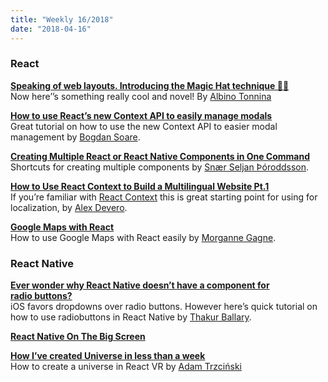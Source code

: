 ```yaml
---
title: "Weekly 16/2018"
date: "2018-04-16"
---
```


### React

**[Speaking of web layouts. Introducing the Magic Hat technique 🎩✨](https://medium.com/@albinotonnina/magic-hat-technique-408a3fa590bb)**  
Now here’’s something really cool and novel! By [Albino Tonnina](https://medium.com/u/7d787296773d)

**[How to use React’s new Context API to easily manage modals](https://medium.com/@BogdanSoare/how-to-use-reacts-new-context-api-to-easily-manage-modals-2ae45c7def81)**  
Great tutorial on how to use the new Context API to easier modal management by [Bogdan Soare](https://medium.com/u/16d47495c0c1).

**[Creating Multiple React or React Native Components in One Command](https://medium.com/@snrseljanroddsson/create-multiple-react-folder-components-in-one-command-1411cd6bd1ce)**  
Shortcuts for creating multiple components by [Snær Seljan Þóroddsson](https://medium.com/u/e12f87887006).

**[How to Use React Context to Build a Multilingual Website Pt.1](https://medium.com/@AlexDevero/how-to-use-react-context-to-build-a-multilingual-website-pt-1-b9b79a283b8)**  
If you’re familiar with [React Context](https://reactjs.org/docs/context.html) this is great starting point for using for localization, by [Alex Devero](https://medium.com/u/54e155515e1a).

**[Google Maps with React](https://medium.com/@morgannegagne/google-maps-with-react-951c12b723ad)**  
How to use Google Maps with React easily by [Morganne Gagne](https://medium.com/u/d07d21eef921).

### React Native

**[Ever wonder why React Native doesn’t have a component for radio buttons?](https://medium.com/@thakurballary/https-medium-com-thakurballary-ever-wonder-why-react-native-doesnt-have-a-component-for-radio-buttons-cb136733a5d2)**  
iOS favors dropdowns over radio buttons. However here’s quick tutorial on how to use radiobuttons in React Native by [Thakur Ballary](https://medium.com/u/b997338ee6c2).

**[React Native On The Big Screen](https://www.youtube.com/watch?v=zrYiQr6CBg8)**

**[How I’ve created Universe in less than a week](https://callstack.com/blog/how-i-created-universe-in-less-than-a-week/)**  
How to create a universe in React VR by [Adam Trzciński](https://medium.com/u/c517499fe5fc)
